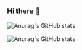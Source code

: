 ### Hi there 👋


![Anurag's GitHub stats](https://github-readme-stats.vercel.app/api?username=yusufet&count_private=true)

![Anurag's GitHub stats](https://github-readme-stats.vercel.app/api?username=yusufet&show_icons=true&theme=radical)

<!--
**yusufet/yusufet** is a ✨ _special_ ✨ repository because its `README.md` (this file) appears on your GitHub profile.

Here are some ideas to get you started: 

- 🔭 I’m currently working on ...docker
- 🌱 I’m currently learning ...
- 👯 I’m looking to collaborate on ...
- 🤔 I’m looking for help with ...
- 💬 Ask me about ...
- 📫 How to reach me: ...
- 😄 Pronouns: ...
- ⚡ Fun fact: ...
-->
